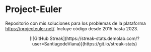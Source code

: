 # Project-Euler

Repositorio con mis soluciones para los problemas de la plataforma https://projecteuler.net/.
Incluye código desde 2015 hasta 2023.

<center>[![GitHub Streak](https://streak-stats.demolab.com/?user=SantiagodeViana)](https://git.io/streak-stats)</center>
